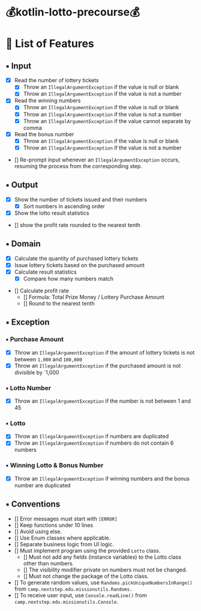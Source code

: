# 💰kotlin-lotto-precourse💰

# 📝 List of Features

## ▪︎ Input

- [x] Read the number of lottery tickets
    - [x] Throw an `IllegalArgumentException` if the value is null or blank
    - [x] Throw an `IllegalArgumentException` if the value is not a number
- [x] Read the winning numbers
    - [x] Throw an `IllegalArgumentException` if the value is null or blank
    - [x] Throw an `IllegalArgumentException` if the value is not a number
    - [x] Throw an `IllegalArgumentException` if the value cannot separate by comma
- [x] Read the bonus number
    - [x] Throw an `IllegalArgumentException` if the value is null or blank
    - [x] Throw an `IllegalArgumentException` if the value is not a number
- [] Re-prompt input whenever an `IllegalArgumentException` occurs, resuming the process from the corresponding step.

## ▪︎ Output

- [x] Show the number of tickets issued and their numbers
    - [x] Sort numbers in ascending order
- [x] Show the lotto result statistics
- [] show the profit rate rounded to the nearest tenth

## ▪︎ Domain

- [x] Calculate the quantity of purchased lottery tickets
- [x] Issue lottery tickets based on the purchased amount
- [x] Calculate result statistics
    - [x] Compare how many numbers match
- [] Calculate profit rate
    - [] Formula: Total Prize Money / Lottery Purchase Amount
    - [] Round to the nearest tenth

## ▪︎ Exception

### ▪︎ Purchase Amount

- [x] Throw an `IllegalArgumentException` if the amount of lottery tickets is not between `1,000` and `100,000`
- [x] Throw an `IllegalArgumentException` if the purchased amount is not divisible by `1,000

### ▪︎ Lotto Number

- [x] Throw an `IllegalArgumentException` if the number is not between 1 and 45

### ▪︎ Lotto

- [x] Throw an `IllegalArgumentException` if numbers are duplicated
- [x] Throw an `IllegalArgumentException` if numbers do not contain 6 numbers

### ▪︎ Winning Lotto & Bonus Number

- [x] Throw an `IllegalArgumentException` if winning numbers and the bonus number are duplicated

## ▪︎ Conventions

- [] Error messages must start with `[ERROR]`
- [] Keep functions under 10 lines
- [] Avoid using else.
- [] Use Enum classes where applicable.
- [] Separate business logic from UI logic.
- [] Must implement program using the provided `Lotto` class.
    - [] Must not add any fields (instance variables) to the Lotto class other than numbers.
    - [] The visibility modifier private on numbers must not be changed.
    - [] Must not change the package of the Lotto class.
- [] To generate random values, use `Randoms.pickUniqueNumbersInRange()` from `camp.nextstep.edu.missionutils.Randoms.`
- [] To receive user input, use `Console.readLine()` from `camp.nextstep.edu.missionutils.Console.`
